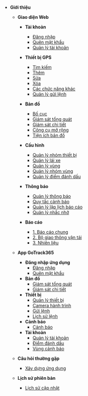 - **Giới thiệu**
  - **Giao diện Web**
    - **Tài khoản**
      - [Đăng nhập](vi/modules/web-interface/users/login/)
      - [Quên mật khẩu](vi/modules/web-interface/users/forget-password/)
      - [Quản lý tài khoản](vi/modules/web-interface/users/account-management/)

    - **Thiết bị GPS**
      - [Tìm kiếm ](vi/modules/web-interface/devices/search-device/)
      - [Thêm ](vi/modules/web-interface/devices/add-device/)
      - [Sửa  ](vi/modules/web-interface/devices/edit-device/)
      - [Xóa  ](vi/modules/web-interface/devices/delete-device/)
      - [Các chức năng khác](vi/modules/web-interface/devices/equipment-management/)
      - [Quản lý gửi lệnh ](vi/modules/web-interface/devices/send-the-device-command/)
    - **Bản đồ**
      - [Bố cục ](vi/modules/web-interface/tracking/Interface-main/)
      - [Giám sát tổng quát   ](vi/modules/web-interface/tracking/general-device-monitoring/)
      - [Giám sát chi tiết](vi/modules/web-interface/tracking/detailed-monitoring/)
      - [Công cụ mở rộng](vi/modules/web-interface/tracking/map-tools/)
      - [Tiện ích bản đồ](vi/modules/web-interface/tracking/map-widget/)
    - **Cấu hình**
      - [Quản lý nhóm thiết bị](vi/modules/web-interface/configuration/device-group/)
      - [Quản lý lái xe](vi/modules/web-interface/configuration/driver/)
      - [Quản lý vùng](vi/modules/web-interface/configuration/manage-region/)
      - [Quản lý nhóm vùng](vi/modules/web-interface/configuration/group-geofence/)
      - [Quản lý điểm đánh dấu](vi/modules/web-interface/configuration/manage-poi/) 

    - **Thông báo** 
      - [Quản lý thông báo](vi/modules/web-interface/notification/)
      - [Quy tắc cảnh báo](vi/modules/web-interface/notification/warning/)
      - [Quản lý lập lịch báo cáo](vi/modules/web-interface/notification/Schedule-a-report/)
      - [Quản lý nhắc nhở](vi/modules/web-interface/notification/remind/)

    - **Báo cáo**
      - [1. Báo cáo chung](vi/modules/web-interface/reports/general-report/)
      - [2. Bộ giao thông vận tải](vi/modules/web-interface/reports/the-transportation/)
      - [3. Nhiên liệu](vi/modules/web-interface/reports/fuel/)
  - **App GoTrack365**
    - **Đăng nhập ứng dụng**
      - [Đăng nhập](vi/modules/app-gotrack365/login/)
      - [Quên mật khẩu](vi/modules/app-gotrack365/forget-password/)
    - **Bản đồ**
      - [Giám sát tổng quát ](vi/modules/app-gotrack365/general-device-monitoring/)
      - [Giám sát chi tiết](vi/modules/app-gotrack365/detailed-monitoring/)
    - **Thiết bị**
      - [Quản lý thiết bị](vi/modules/app-gotrack365/device/)
      - [Camera hành trình](vi/modules/app-gotrack365/camera/)
      - [Gửi lệnh](vi/modules/app-gotrack365/send-order/)
      - [Lịch sử lệnh](vi/modules/app-gotrack365/history-send-orders/)
    - **Cảnh báo**
      - [Cảnh báo](vi/modules/app-gotrack365/notification/warning/)
    - **Tài khoản**
      - [Quản lý tài khoản](vi/modules/app-gotrack365/account-management/)
      - [Điểm đánh dấu](vi/modules/app-gotrack365/poi/)
      - [Vùng cảnh báo](vi/modules/app-gotrack365/warning-area/) 

  
  - **Câu hỏi thường gặp**
    - [Xây dựng ứng dụng](vi/modules/web-interface/faq/build-app/)

  - **Lịch sử phiên bản**
    - [Lịch sử cập nhật](vi/modules/web-interface/version-history/)
